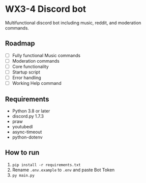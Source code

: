 # WX3-4 Discord bot
Multifunctional discord bot including music, reddit, and moderation commands. 

## Roadmap
- [ ] Fully functional Music commands
- [ ] Moderation commands
- [ ] Core functionality
- [ ] Startup script
- [ ] Error handling
- [ ] Working Help command

## Requirements
- Python 3.8 or later
- discord.py 1.7.3
- praw
- youtubedl
- async-timeout
- python-dotenv

## How to run
1. `pip install -r requirements.txt`
2. Rename `.env.example` to `.env` and paste Bot Token
3. `py main.py`
